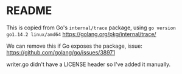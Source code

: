 # README

This is copied from Go's `internal/trace` package, using `go version go1.14.2 linux/amd64` https://golang.org/pkg/internal/trace/

We can remove this if Go exposes the package, issue: https://github.com/golang/go/issues/38971

writer.go didn't have a LICENSE header so I've added it manually.
